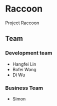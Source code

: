 # Raccoon
Project Raccoon



## Team

### Development team
- Hangfei Lin
- Bofei Wang
- Di Wu
### Business Team
- Simon
